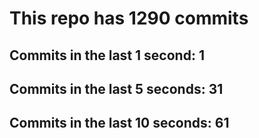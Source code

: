 # This repo has 1290 commits

## Commits in the last 1 second: 1
## Commits in the last 5 seconds: 31
## Commits in the last 10 seconds: 61
